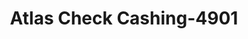 ---
f_zip-code: 90723
f_state-code: CA
title: Atlas Check Cashing-4901
f_phone: 562-220-1420
f_city-only: Paramount
f_address: 7519 Alondra Boulevard Paramount
f_location-unique-id: '4901'
slug: atlas-check-cashing-4901
updated-on: '2024-05-30T13:46:58.046Z'
created-on: '2024-05-30T13:36:59.803Z'
published-on: '2024-05-30T13:54:32.469Z'
f_city-state: cms/city/paramount-ca.md
f_company: cms/company/atlas-check-cashing.md
f_state: cms/state/california.md
layout: '[payday-loan].html'
tags: payday-loan
---